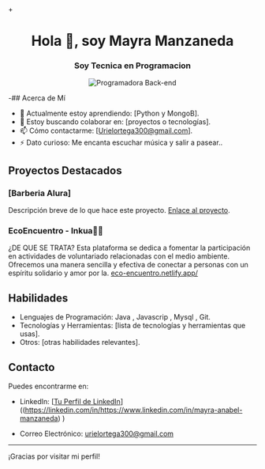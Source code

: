 +<h1 align="center">Hola 👋, soy Mayra Manzaneda</h1>
<h3 align="center">Soy Tecnica en Programacion</h3>

<p align="center">
  <img src="images/programadora-backend.png" alt="Programadora Back-end">
</p>

-## Acerca de Mí

- 🌱 Actualmente estoy aprendiendo: [Python y MongoB].
- 👯 Estoy buscando colaborar en: [proyectos o tecnologías].
- 📫 Cómo contactarme: [Urielortega300@gmail.com].
- ⚡ Dato curioso: Me encanta escuchar música y salir a pasear..

## Proyectos Destacados

### [Barberia Alura]
Descripción breve de lo que hace este proyecto. [Enlace al proyecto](https://github.com/tuusuario/nombre-del-proyecto-1).

### EcoEncuentro - Inkua🌱🌱
¿DE QUE SE TRATA?
Esta plataforma se dedica a fomentar la participación en actividades de voluntariado relacionadas con el medio ambiente. Ofrecemos una manera sencilla y efectiva de conectar a personas con un espíritu solidario y amor por la. [eco-encuentro.netlify.app/](https://github.com/mayhrina30/Proyecto_EcoEncuentro_inkua)


## Habilidades

- Lenguajes de Programación: Java , Javascrip , Mysql , Git.
- Tecnologías y Herramientas: [lista de tecnologías y herramientas que usas].
- Otros: [otras habilidades relevantes].

## Contacto

Puedes encontrarme en:
- LinkedIn: [[Tu Perfil de LinkedIn](https://linkedin.com/in/https://www.linkedin.com/in/mayra-anabel-manzaneda)]((https://linkedin.com/in/https://www.linkedin.com/in/mayra-anabel-manzaneda) )

- Correo Electrónico: urielortega300@gmail.com

---

¡Gracias por visitar mi perfil! 
